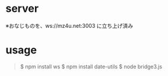 # server 

※おなじものを、ws://mz4u.net:3003 に立ち上げ済み

# usage 

>$ npm install ws
>$ npm install date-utils
>$ node bridge3.js



